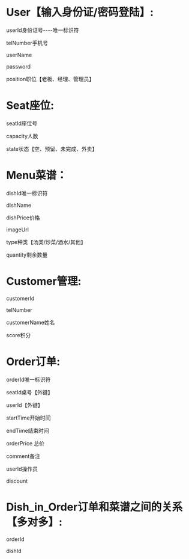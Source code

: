 # User【输入身份证/密码登陆】:

userId身份证号----唯一标识符

telNumber手机号

userName

password

position职位【老板、经理、管理员】
 
# Seat座位:

seatId座位号

capacity人数

state状态【空、预留、未完成、外卖】

# Menu菜谱：

dishId唯一标识符

dishName

dishPrice价格

imageUrl

type种类【汤类/炒菜/酒水/其他】

quantity剩余数量

# Customer管理:

customerId

telNumber

customerName姓名

score积分

# Order订单:

orderId唯一标识符

seatId桌号【外键】

userId【外键】

startTime开始时间

endTime结束时间

orderPrice 总价

comment备注

userId操作员

discount

# Dish_in_Order订单和菜谱之间的关系【多对多】:

orderId

dishId 






 
